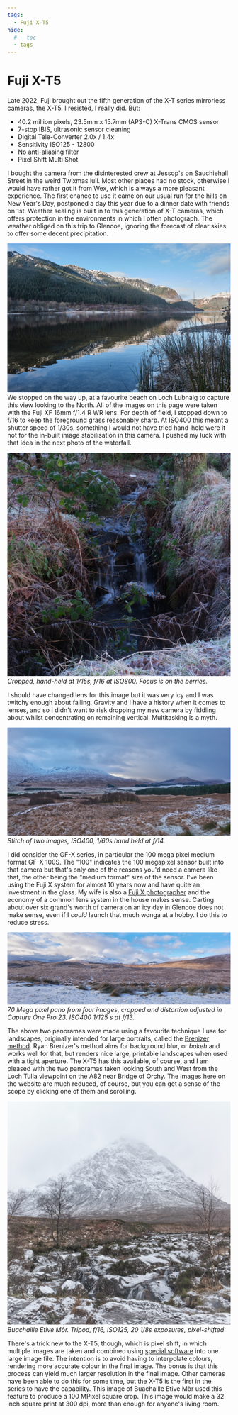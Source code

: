 ```yaml
---
tags: 
  - Fuji X-T5
hide:
  # - toc
  - tags
---
```


# Fuji X-T5

Late 2022, Fuji brought out the fifth generation of the X-T series mirrorless cameras, the X-T5. I resisted, I really did. But:

* 40.2 million pixels, 23.5mm x 15.7mm (APS-C) X-Trans CMOS sensor
* 7-stop IBIS, ultrasonic sensor cleaning
* Digital Tele-Converter	2.0x / 1.4x
* Sensitivity	ISO125 - 12800
* No anti-aliasing filter
* Pixel Shift Multi Shot

I bought the camera from the disinterested crew at Jessop's on Sauchiehall Street in the weird Twixmas lull. Most other places had no stock, otherwise I would have rather got it from Wex, which is always a more pleasant experience. The first chance to use it came on our usual run for the hills on New Year's Day, postponed a day this year due to a dinner date with friends on 1st. Weather sealing is built in to this generation of X-T cameras, which offers protection in the environments in which I often photograph. The weather obliged on this trip to Glencoe, ignoring the forecast of clear skies to offer some decent precipitation.

![](/img/DSF0044.jpg)
We stopped on the way up, at a favourite beach on Loch Lubnaig to capture this view looking to the North. All of the images on this page were taken with the Fuji XF 16mm f/1.4 R WR lens. For depth of field, I stopped down to f/16 to keep the foreground grass reasonably sharp. At ISO400 this meant a shutter speed of 1/30s, something I would not have tried hand-held were it not for the in-built image stabilisation in this camera. I pushed my luck with that idea in the next photo of the waterfall.

![](/img/DSF0045.jpg)
*Cropped, hand-held at 1/15s, f/16 at ISO800. Focus is on the berries.*

I should have changed lens for this image but it was very icy and I was twitchy enough about falling. Gravity and I have a history when it comes to lenses, and so I didn't want to risk dropping my new camera by fiddling about whilst concentrating on remaining vertical. Multitasking is a myth.

![](/img/DSF0049_Panorama.jpg)
*Stitch of two images, ISO400, 1/60s hand held at f/14.*

I did consider the GF-X series, in particular the 100 mega pixel medium format GF-X 100S. The "100" indicates the 100 megapixel sensor built into that camera but that's only one of the reasons you'd need a camera like that, the other being the "medium format" size of the sensor. I've been using the Fuji X system for almost 10 years now and have quite an investment in the glass. My wife is also a [Fuji X photographer](https://wildaye.co.uk/) and the economy of a common lens system in the house makes sense. Carting about over six grand's worth of camera on an icy day in Glencoe does not make sense, even if I *could* launch that much wonga at a hobby. I do this to reduce stress.

![](/img/DSF0059_Panorama.jpg)
*70 Mega pixel pano from four images, cropped and distortion adjusted in Capture One Pro 23. ISO400 1/125 s at f/13.*

The above two panoramas were made using a favourite technique I use for landscapes, originally intended for large portraits, called the [Brenizer method](https://en.wikipedia.org/wiki/Brenizer_Method). Ryan Brenizer's method aims for background blur, or *bokeh* and works well for that, but renders nice large, printable landscapes when used with a tight aperture. The X-T5 has this available, of course, and I am pleased with the two panoramas taken looking South and West from the Loch Tulla viewpoint on the A82 near Bridge of Orchy. The images here on the website are much reduced, of course, but you can get a sense of the scope by clicking one of them and scrolling.

![](/img/DSF0084.jpg)
*Buachaille Etive Mòr. Tripod, f/16, ISO125, 20 1/8s exposures, pixel-shifted*

There's a trick new to the X-T5, though, which is pixel shift, in which multiple images are taken and combined using [special software](https://fujifilm-x.com/en-gb/support/download/software/pixel-shift-combiner/) into one large image file. The intention is to avoid having to interpolate colours, rendering more accurate colour in the final image. The bonus is that this process can yield much larger resolution in the final image. Other cameras have been able to do this for some time, but the X-T5 is the first in the series to have the capability. This image of Buachaille Etive Mòr used this feature to produce a 100 MPixel square crop. This image would make a 32 inch square print at 300 dpi, more than enough for anyone's living room.
